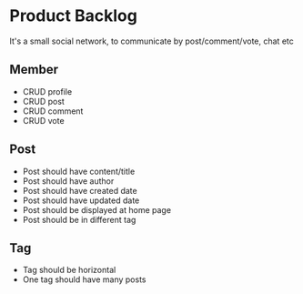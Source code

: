 # Product Backlog


It's a small social network, to communicate by post/comment/vote, chat etc

## Member

- CRUD profile
- CRUD post
- CRUD comment
- CRUD vote

## Post

- Post should have content/title
- Post should have author
- Post should have created date
- Post should have updated date
- Post should be displayed at home page
- Post should be in different tag

## Tag

- Tag should be horizontal
- One tag should have many posts

##


